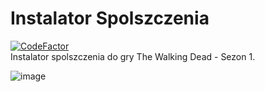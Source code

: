# Instalator Spolszczenia

[![CodeFactor](https://www.codefactor.io/repository/github/fl-wer/twd-s1-spolszczenie/badge)](https://www.codefactor.io/repository/github/fl-wer/twd-s1-spolszczenie)  
Instalator spolszczenia do gry The Walking Dead - Sezon 1.  

![image](https://user-images.githubusercontent.com/101416707/160509903-b64119f4-561d-4af2-bf37-f6909a103591.png)
